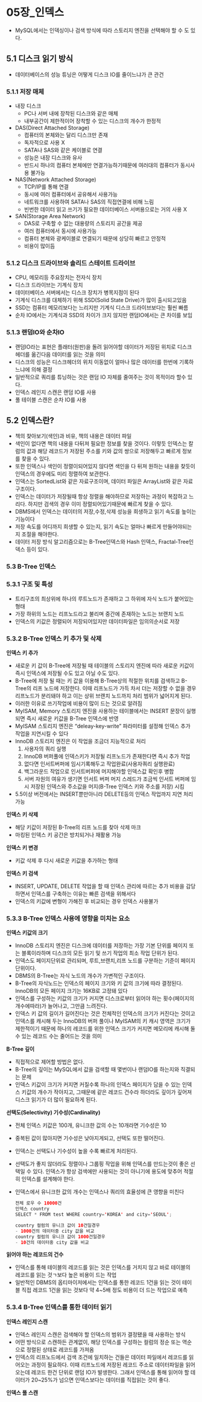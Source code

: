 # 05장_인덱스

- MySQL에서는 인덱싱이나 검색 방식에 따라 스토리지 엔진을 선택해야 할 수 도 있다.

## 5.1 디스크 읽기 방식

- 데이터베이스의 성능 튜닝은 어떻게 디스크 IO를 줄이느냐가 큰 관건

### 5.1.1 저장 매체

- 내장 디스크
    - PC나 서버 내에 장착된 디스크와 같은 매체
    - 내부공간이 제한적이어 장착할 수 있는 디스크의 개수가 한정적
- DAS(Direct Attached Storage)
    - 컴퓨터의 본체와는 달리 디스크만 존재
    - 독자적으로 사용 X
    - SATA나 SAS와 같은 케이블로 연결
    - 성능은 내장 디스크와 유사
    - 반드시 하나의 컴퓨터 본체에만 연결가능하기때문에 여러대의 컴퓨터가 동시사용 불가능
- NAS(Network Attached Storage)
    - TCP/IP를 통해 연결
    - 동시에 여러 컴퓨터에서 공유해서 사용가능
    - 네트워크를 사용하여 SATA나 SAS의 직접연결에 비해 느림
    - 빈번한 데이터 읽고 쓰기가 필요한 데이터베이스 서버용으로는 거의 사용 X
- SAN(Storage Area Network)
    - DAS로 구축할 수 없는 대용량의 스토리지 공간을 제공
    - 여러 컴퓨터에서 동시에 사용가능
    - 컴퓨터 본체와 광케이블로 연결되기 때문에 상당히 빠르고 안정적
    - 비용이 많이듬

### 5.1.2 디스크 드라이브와 솔리드 스테이트 드라이브

- CPU, 메모리등 주요장치는 전자식 장치
- 디스크 드라이브는 기계식 장치
- 데이터베이스 서버에서는 디스크 장치가 병목지점이 된다
- 기계식 디스크를 대체하기 위해 SSD(Solid State Drive)가 많이 출시되고있음
- SSD는 컴퓨터 메모리보다는 느리지만 기계식 디스크 드라이브보다는 훨씬 빠름
- 순차 IO에서는 기계식과 SSD의 차이가 크지 않지만 랜덤IO에서는 큰 차이를 보임

### 5.1.3 랜덤IO와 순차IO

- 랜덤IO라는 표현은 플래터(원판)을 돌려 읽어야할 데이터가 저장된 위치로 디스크 헤더를 옮긴다음 데이터를 읽는 것을 의미
- 디스크의 성능은 디스크헤더의 위치 이동없이 얼마나 많은 데이터를 한번에 기록하느냐에 의해 결정
- 일반적으로 쿼리를 튜닝하는 것은 랜덤 IO 자체를 줄여주는 것이 목적이라 할수 있다.
- 인덱스 레인지 스캔은 랜덤 IO를 사용
- 풀 테이블 스캔은 순차 IO를 사용

## 5.2 인덱스란?

- 책의 찾아보기(색인)과 비유, 책의 내용은 데이터 파일
- 색인이 없다면 책의 내용을 다뒤져 필요한 정보를 찾을 것이다. 이렇듯 인덱스는 칼럼의 값과 해당 레코드가 저장된 주소를 키와 값의 쌍으로 저장해두고 빠르게 정보를 찾을 수 있다.
- 또한 인덱스나 색인이 정렬이되어있지 않다면 색인을 다 뒤져 원하는 내용을 찾듯이 인덱스의 경우에도 미리 정렬하여 보관한다.
- 인덱스는 SortedList와 같은 자료구조이며, 데이터 파일은 ArrayList와 같은 자료구조이다.
- 인덱스는 데이터가 저장될때 항상 정렬을 해야하므로 저장하는 과정이 복잡하고 느리다. 하지만 검색의 경우 이미 정렬되어있기때문에 빠르게 찾을 수 있다.
- DBMS에서 인덱스는 데이터의 저장,수정,삭제 성능을 희생하고 읽기 속도를 높이는 기능이다
- 저장 속도를 어디까지 희생할 수 있는지, 읽기 속도는 얼마나 빠르게 만들어야되는지 조절을 해야한다.
- 데이터 저장 방식 알고리즘으로는 B-Tree인덱스와 Hash 인덱스, Fractal-Tree인덱스 등이 있다.

### 5.3 B-Tree 인덱스

### 5.3.1 구조 및 특성

- 트리구조의 최상위에 하나의 루트노드가 존재하고 그 하위에 자식 노드가 붙어있는 형태
- 가장 하위의 노드는 리프노드라고 불리며 중간에 존재하는 노드는 브랜치 노드
- 인덱스의 키값은 정렬되어 저장되어있지만 데이터파일은 임의의순서로 저장

### 5.3.2 B-Tree 인덱스 키 추가 및 삭제

**인덱스 키 추가**

- 새로운 키 값이 B-Tree에 저장될 때 테이블의 스토리지 엔진에 따라 새로운 키값이 즉시 인덱스에 저장될 수도 있고 아닐 수도 있다.
- B-Tree에 저장 될 때는 키 값을 이용해 B-Tree상의 적절한 위치를 검색하고 B-Tree의 리프 노드에 저장한다. 이때 리프노드가 가득 차서 더는 저장할 수 없을 경우 리프노드가 분리돼야 하고 이는 상위 브랜치 노드까지 처리 범위가 넓어지게 된다.
- 이러한 이유로 쓰기작업에 비용이 많이 드는 것으로 알려짐
- MyISAM, Memory 스토리지 엔진을 사용하는 테이블에서는 INSERT 문장이 실행되면 즉시 새로운 키값을 B-Tree 인덱스에 반영
- MyISAM 스토리지 엔진은 “deleay-key-write” 파라미터를 설정해 인덱스 추가 작업을 지연시킬 수 있다
- InnoDB 스토리지 엔진은 이 작업을 조금더 지능적으로 처리
    1. 사용자의 쿼리 실행
    2. InnoDB 버퍼풀에 인덱스키가 저장될 리프노드가 존재한다면 즉시 추가 작업
    3. 없다면 인서트버퍼에 임시기록해두고 작업완료(사용자쿼리 실행완료)
    4. 백그라운드 작업으로 인서트버퍼에 머지해야할 인덱스값 확인후 병합
    5. 서버 자원의 여유가 생기면 인서트 버퍼 머지 스레드가 조금씩 인서트 버퍼에 임시 저장된 인덱스와 주소값을 머지(B-Tree 인덱스 키와 주소를 저장) 시킴
- 5.5이상 버전에서는 INSERT뿐만아니라 DELETE등의 인덱스 작업까지 지연 처리 가능

**인덱스 키 삭제**

- 해당 키값이 저장된 B-Tree의 리프 노드를 찾아 삭제 마크
- 마킹된 인덱스 키 공간은 방치되거나 재활용 가능

**인덱스 키 변경**

- 키값 삭제 후 다시 새로운 키값을 추가하는 형태

**인덱스 키 검색**

- INSERT, UPDATE, DELETE 작업을 할 때 인덱스 관리에 따르는 추가 비용을 감당하면서 인덱스를 구축하는 이유는 빠른 검색을 위해서다
- 인덱스의 키값에 변형이 가해진 후 비교되는 경우 인덱스 사용불가

### 5.3.3 B-Tree 인덱스 사용에 영향을 미치는 요소

**인덱스 키값의 크기**

- InnoDB 스토리지 엔진은 디스크에 데이터를 저장하는 가장 기본 단위를 페이지 또는 블록이라하며 디스크의 모든 읽기 및 쓰기 작업의 최소 작업 단위가 된다.
- 인덱스도 페이지단위로 관리되며, 루트,브랜치,리프 노드를 구분하는 기준이 페이지 단위이다.
- DBMS의 B-Tree는 자식 노드의 개수가 가변적인 구조이다.
- B-Tree의 자식노드는 인덱스의 페이지 크기와 키 값의 크기에 따라 결정된다. InnoDB의 모든 페이지 크기는 16KB로 고정돼 있다
- 인덱스를 구성하는 키값의 크기가 커지면 디스크로부터 읽어야 하는 횟수(페이지의 개수에따라)가 늘어나고, 그만큼 느려진다.
- 인덱스 키 값의 길이가 길어진다는 것은 전체적인 인덱스의 크기가 커진다는 것이고 인덱스를 캐시해 두는 InnoDB의 버퍼 풀이나 MyISAM의 키 캐시 영역은 크기가 제한적이기 때문에 하나의 레코드를 위한 인덱스 크기가 커지면 메모리에 캐시해 둘 수 있는 레코드 수는 줄어드는 것을 의미

**B-Tree 깊이**

- 직접적으로 제어할 방법은 없다.
- B-Tree의 깊이는 MySQL에서 값을 검색할 때 몇번이나 랜덤IO를 하는지와 직결되는 문제
- 인덱스 키값이 크기가 커지면 커질수록 하나의 인덱스 페이지가 담을 수 있는 인덱스 키값의 개수가 작아지고, 그때문에 같은 레코드 건수라 하더라도 깊이가 깊어져 디스크 읽기가 더 많이 필요하게 된다.

**선택도(Selectivity) 기수성(Cardinality)**

- 전체 인덱스 키값은 100개, 유니크한 값의 수는 10개라면 기수성은 10
- 중복된 값이 많아지면 기수성은 낮아지게되고, 선택도 또한 떨어진다.
- 인덱스는 선택도나 기수성이 높을 수록 빠르게 처리된다.
- 선택도가 좋지 않더라도 정렬이나 그룹핑 작업을 위해 인덱스를 만드는것이 좋은 선택일 수 있다. 인덱스가 항상 검색에만 사용되는 것이 아니기에 용도에 맞추어 적절히 인덱스를 설계해야 한다.
- 인덱스에서 유니크한 값의 개수는 인덱스나 쿼리의 효율성에 큰 영향을 미친다
    
    ```java
    전체 로우 수 10000건
    인덱스 country
    SELECT * FROM test WHERE country='KOREA' and city='SEOUL';
    
    country 컬럼의 유니크 값이 10건일경우
    - 1000건의 데이터중 city 값을 비교
    country 컬럼의 유니크 값이 1000건일경우
    - 10건의 데이터중 city 값을 비교
    ```
    

**읽어야 하는 레코드의 건수**

- 인덱스를 통해 테이블의 레코드를 읽는 것은 인덱스를 거치지 않고 바로 테이블의 레코드를 읽는 것ㄱ보다 높은 비용이 드는 작업
- 일반적인 DBMS의 옵티마이저에서는 인덱스를 통한 레코드 1건을 읽는 것이 테이블 직접 레코드 1건을 읽는 것보다 약 4~5배 정도 비용이 더 드는 작업으로 예측

### 5.3.4 B-Tree 인덱스를 통한 데이터 읽기

**인덱스 레인지 스캔**

- 인덱스 레인지 스캔은 검색해야 할 인덱스의 범위가 결정됐을 때 사용하는 방식
- 어떤 방식으로 스캔하든 관계없이, 해당 인덱스를 구성하는 컬럼의 정순 또는 역순으로 정렬된 상태로 레코드를 가져옴
- 인덱스의 리프노드에서 검색 조건에 일치하는 건들은 데이터 파일에서 레코드를 읽어오는 과정이 필요하다. 이때 리프노드에 저장된 레코드 주소로 데이터파일을 읽어오는데 레코드 한건 단위로 랜덤 IO가 발생한다. 그래서 인덱스를 통해 읽어야 할 데이터가 20~25%가 넘으면 인덱스보다는 데이터를 직접읽는 것이 좋다.

**인덱스 풀 스캔**
